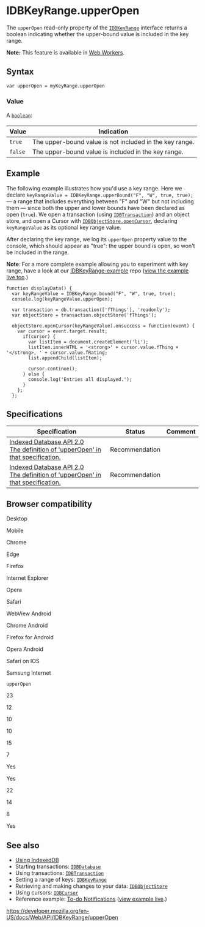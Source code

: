 IDBKeyRange.upperOpen
=====================

The `upperOpen` read-only property of the [`IDBKeyRange`](../idbkeyrange) interface returns a boolean indicating whether the upper-bound value is included in the key range.

**Note:** This feature is available in [Web Workers](../web_workers_api).

Syntax
------

    var upperOpen = myKeyRange.upperOpen

### Value

<span style="line-height: 1.5;">A [`boolean`](https://developer.mozilla.org/en-US/docs/Web/JavaScript/Reference/Global_Objects/Boolean):</span>

<table><thead><tr class="header"><th>Value</th><th>Indication</th></tr></thead><tbody><tr class="odd"><td><code>true</code></td><td>The upper-bound value is not included in the key range.</td></tr><tr class="even"><td><code>false</code></td><td>The upper-bound value is included in the key range.<br />
</td></tr></tbody></table>

Example
-------

The following example illustrates how you'd use a key range. Here we declare `keyRangeValue = IDBKeyRange.upperBound("F", "W", true, true);` — a range that includes everything between "F" and "W" but not including them — since both the upper and lower bounds have been declared as open (`true`). We open a transaction (using [`IDBTransaction`](../idbtransaction)) and an object store, and open a Cursor with [`IDBObjectStore.openCursor`](../idbobjectstore/opencursor), declaring `keyRangeValue` as its optional key range value.

After declaring the key range, we log its `upperOpen` property value to the console, which should appear as "true": the upper bound is open, so won't be included in the range.

**Note**: For a more complete example allowing you to experiment with key range, have a look at our [IDBKeyRange-example](https://github.com/mdn/IDBKeyRange-example) repo ([view the example live too](https://mdn.github.io/IDBKeyRange-example/).)

    function displayData() {
      var keyRangeValue = IDBKeyRange.bound("F", "W", true, true);
      console.log(keyRangeValue.upperOpen);

      var transaction = db.transaction(['fThings'], 'readonly');
      var objectStore = transaction.objectStore('fThings');

      objectStore.openCursor(keyRangeValue).onsuccess = function(event) {
        var cursor = event.target.result;
          if(cursor) {
            var listItem = document.createElement('li');
            listItem.innerHTML = '<strong>' + cursor.value.fThing + '</strong>, ' + cursor.value.fRating;
            list.appendChild(listItem);

            cursor.continue();
          } else {
            console.log('Entries all displayed.');
          }
        };
      };

Specifications
--------------

<table><thead><tr class="header"><th>Specification</th><th>Status</th><th>Comment</th></tr></thead><tbody><tr class="odd"><td><a href="https://www.w3.org/TR/IndexedDB/#dom-idbkeyrange-upperopen">Indexed Database API 2.0<br />
<span class="small">The definition of 'upperOpen' in that specification.</span></a></td><td><span class="spec-rec">Recommendation</span></td><td></td></tr><tr class="even"><td><a href="https://www.w3.org/TR/IndexedDB/#dom-idbkeyrange-upperopen">Indexed Database API 2.0<br />
<span class="small">The definition of 'upperOpen' in that specification.</span></a></td><td><span class="spec-rec">Recommendation</span></td><td></td></tr></tbody></table>

Browser compatibility
---------------------

Desktop

Mobile

Chrome

Edge

Firefox

Internet Explorer

Opera

Safari

WebView Android

Chrome Android

Firefox for Android

Opera Android

Safari on IOS

Samsung Internet

`upperOpen`

23

12

10

10

15

7

Yes

Yes

22

14

8

Yes

See also
--------

-   [Using IndexedDB](../indexeddb_api/using_indexeddb)
-   Starting transactions: [`IDBDatabase`](../idbdatabase)
-   Using transactions: [`IDBTransaction`](../idbtransaction)
-   Setting a range of keys: [`IDBKeyRange`](../idbkeyrange)
-   Retrieving and making changes to your data: [`IDBObjectStore`](../idbobjectstore)
-   Using cursors: [`IDBCursor`](../idbcursor)
-   Reference example: [To-do Notifications](https://github.com/mdn/to-do-notifications/tree/gh-pages) ([view example live](https://mdn.github.io/to-do-notifications/).)

<a href="https://developer.mozilla.org/en-US/docs/Web/API/IDBKeyRange/upperOpen" class="_attribution-link">https://developer.mozilla.org/en-US/docs/Web/API/IDBKeyRange/upperOpen</a>
